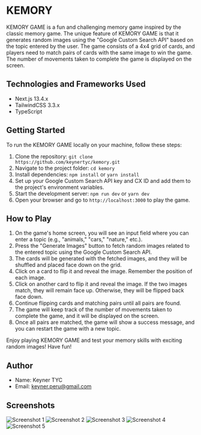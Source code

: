 # KEMORY

KEMORY GAME is a fun and challenging memory game inspired by the classic memory game. The unique feature of KEMORY GAME is that it generates random images using the "Google Custom Search API" based on the topic entered by the user. The game consists of a 4x4 grid of cards, and players need to match pairs of cards with the same image to win the game. The number of movements taken to complete the game is displayed on the screen.

## Technologies and Frameworks Used

- Next.js 13.4.x
- TailwindCSS 3.3.x
- TypeScript

## Getting Started

To run the KEMORY GAME locally on your machine, follow these steps:

1. Clone the repository: `git clone https://github.com/keynertyc/kemory.git`
2. Navigate to the project folder: `cd kemory`
3. Install dependencies: `npm install` or `yarn install`
4. Set up your Google Custom Search API key and CX ID and add them to the project's environment variables.
5. Start the development server: `npm run dev` or `yarn dev`
6. Open your browser and go to `http://localhost:3000` to play the game.

## How to Play

1. On the game's home screen, you will see an input field where you can enter a topic (e.g., "animals," "cars," "nature," etc.).
2. Press the "Generate Images" button to fetch random images related to the entered topic using the Google Custom Search API.
3. The cards will be generated with the fetched images, and they will be shuffled and placed face down on the grid.
4. Click on a card to flip it and reveal the image. Remember the position of each image.
5. Click on another card to flip it and reveal the image. If the two images match, they will remain face up. Otherwise, they will be flipped back face down.
6. Continue flipping cards and matching pairs until all pairs are found.
7. The game will keep track of the number of movements taken to complete the game, and it will be displayed on the screen.
8. Once all pairs are matched, the game will show a success message, and you can restart the game with a new topic.

Enjoy playing KEMORY GAME and test your memory skills with exciting random images! Have fun!

## Author

- Name: Keyner TYC
- Email: keyner.peru@gmail.com

## Screenshots

![Screenshot 1](https://i.imgur.com/f1UbocU.png)
![Screenshot 2](https://i.imgur.com/IJ9nOHJ.png)
![Screenshot 3](https://i.imgur.com/kztav07.png)
![Screenshot 4](https://i.imgur.com/DDzBnfW.png)
![Screenshot 5](https://i.imgur.com/m82fQcr.png)